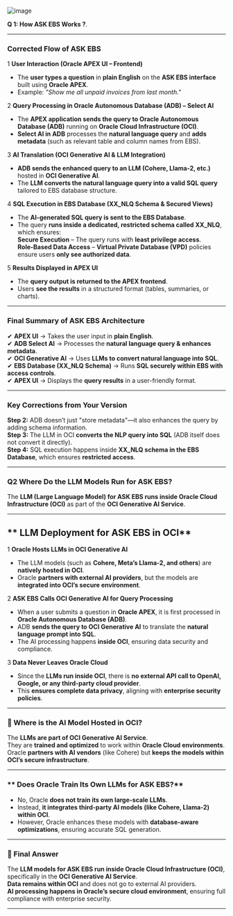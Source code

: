 ![image](https://github.com/user-attachments/assets/96f9196c-34e0-4bbd-8aa6-8e1ce1278768)


 **Q 1: How ASK EBS Works ?**.  

---

### **Corrected Flow of ASK EBS**  

1️ **User Interaction (Oracle APEX UI – Frontend)**  
   - The **user types a question** in **plain English** on the **ASK EBS interface** built using **Oracle APEX**.  
   - Example: *"Show me all unpaid invoices from last month."*  

2️ **Query Processing in Oracle Autonomous Database (ADB) – Select AI**  
   - The **APEX application sends the query to Oracle Autonomous Database (ADB)** running on **Oracle Cloud Infrastructure (OCI)**.  
   - **Select AI in ADB** processes the **natural language query** and **adds metadata** (such as relevant table and column names from EBS).  

3️ **AI Translation (OCI Generative AI & LLM Integration)**  
   - **ADB sends the enhanced query to an LLM (Cohere, Llama-2, etc.)** hosted in **OCI Generative AI**.  
   - The **LLM converts the natural language query into a valid SQL query** tailored to EBS database structure.  

4️ **SQL Execution in EBS Database (XX_NLQ Schema & Secured Views)**  
   - The **AI-generated SQL query is sent to the EBS Database**.  
   - The query **runs inside a dedicated, restricted schema called XX_NLQ**, which ensures:  
      **Secure Execution** – The query runs with **least privilege access**.  
      **Role-Based Data Access** – **Virtual Private Database (VPD)** policies ensure users **only see authorized data**.  

5️ **Results Displayed in APEX UI**  
   - The **query output is returned to the APEX frontend**.  
   - Users **see the results** in a structured format (tables, summaries, or charts).  

---

### **Final Summary of ASK EBS Architecture**
✔ **APEX UI** → Takes the user input in **plain English**.  
✔ **ADB Select AI** → Processes the **natural language query & enhances metadata**.  
✔ **OCI Generative AI** → Uses **LLMs to convert natural language into SQL**.  
✔ **EBS Database (XX_NLQ Schema)** → Runs **SQL securely within EBS with access controls**.  
✔ **APEX UI** → Displays the **query results** in a user-friendly format.  

---

### **Key Corrections from Your Version**  
**Step 2:** ADB doesn’t just "store metadata"—it also enhances the query by adding schema information.  
**Step 3:** The LLM in OCI **converts the NLP query into SQL** (ADB itself does not convert it directly).  
**Step 4:** SQL execution happens inside **XX_NLQ schema in the EBS Database**, which ensures **restricted access**.  

---

### Q2 **Where Do the LLM Models Run for ASK EBS?**  

The **LLM (Large Language Model) for ASK EBS runs inside Oracle Cloud Infrastructure (OCI)** as part of the **OCI Generative AI Service**.  

---

## ** LLM Deployment for ASK EBS in OCI**  

1️ **Oracle Hosts LLMs in OCI Generative AI**  
   - The LLM models (such as **Cohere, Meta’s Llama-2, and others**) are **natively hosted in OCI**.  
   - Oracle **partners with external AI providers**, but the models are **integrated into OCI’s secure environment**.  

2️ **ASK EBS Calls OCI Generative AI for Query Processing**  
   - When a user submits a question in **Oracle APEX**, it is first processed in **Oracle Autonomous Database (ADB)**.  
   - ADB **sends the query to OCI Generative AI** to translate the **natural language prompt into SQL**.  
   - The AI processing happens **inside OCI**, ensuring data security and compliance.  

3️ **Data Never Leaves Oracle Cloud**  
   - Since the **LLMs run inside OCI**, there is **no external API call to OpenAI, Google, or any third-party cloud provider**.  
   - This **ensures complete data privacy**, aligning with **enterprise security policies**.  

---

### **🔹 Where is the AI Model Hosted in OCI?**  
 The **LLMs are part of OCI Generative AI Service**.  
 They are **trained and optimized** to work within **Oracle Cloud environments**.  
 Oracle **partners with AI vendors** (like Cohere) but **keeps the models within OCI’s secure infrastructure**.  

---

### ** Does Oracle Train Its Own LLMs for ASK EBS?**  
- No, Oracle **does not train its own large-scale LLMs**.  
- Instead, **it integrates third-party AI models (like Cohere, Llama-2) within OCI**.  
- However, Oracle enhances these models with **database-aware optimizations**, ensuring accurate SQL generation.  

---

### **🔹 Final Answer**  
 The **LLM models for ASK EBS run inside Oracle Cloud Infrastructure (OCI)**, specifically in the **OCI Generative AI Service**.  
 **Data remains within OCI** and does not go to external AI providers.  
 **AI processing happens in Oracle’s secure cloud environment**, ensuring full compliance with enterprise security.  

---
